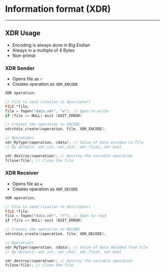 # Information format (XDR)
---
## XDR Usage
- Encoding is always done in Big Endian
- Always in a multiple of 4 Bytes
- Non-primal 
### XDR Sender
- Opens file as `r`
- Creates operation as `XDR_ENCODE`
```C
XDR operation;

// File to send (similar to descriptor)
FILE *file;
file = fopen("data.xdr", "w"); // Open to write
if (file == NULL) exit (EXIT_ERROR)

// Creates the operation to ENCODE
xdrstdio_create(&operation, file, XDR_ENCODE);

// Operations
xdr_MyType(&operation, &data); // Value of data encoded to file
// By default: xdr_int, xdr_char, xdr_float, xdr_bool

xdr_destroy(&operation); // Destroy the variable operation
fclose(file); // Close the file
```
### XDR Receiver
- Opens file as `w`
- Creates operation as `XDR_DECODE`
```C
XDR operation;

// File to send (similar to descriptor)
FILE *file;
file = fopen("data.xdr", "r"); // Open to read
if (file == NULL) exit (EXIT_ERROR)

// Creates the operation to DECODE
xdrstdio_create(&operation, file, XDR_DECODE);

// Operations
xdr_MyType(&operation, &data); // Value of data decoded from file
// By default: xdr_int, xdr_char, xdr_float, xdr_bool

xdr_destroy(&operation); // Destroy the variable operation
fclose(file); // Close the file
```
